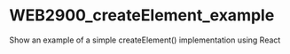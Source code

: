 # WEB2900_createElement_example
Show an example of a simple createElement() implementation using React
